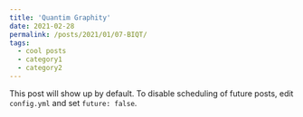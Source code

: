 ```yaml
---
title: 'Quantim Graphity'
date: 2021-02-28
permalink: /posts/2021/01/07-BIQT/
tags:
  - cool posts
  - category1
  - category2
---
```


This post will show up by default. To disable scheduling of future posts, edit `config.yml` and set `future: false`. 
